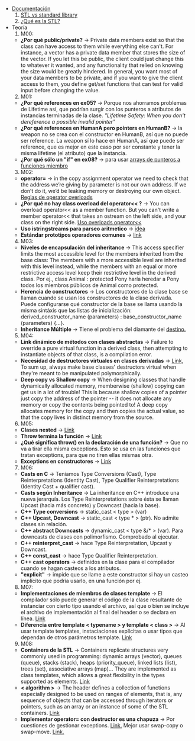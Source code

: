 - [Documentación](https://cplusplus.com/reference/)
  1. [STL vs standard library](https://stackoverflow.com/questions/5205491/whats-the-difference-between-stl-and-c-standard-library)
  2. [¿Qué es la STL?](https://www.geeksforgeeks.org/the-c-standard-template-library-stl/)
- Teoría
  1. M00:
  	- **¿Por qué public/private?** -> Private data members exist so that the class can have access to them while everything else can't. For instance, a vector has a private data member that stores the size of the vector. If you let this be public, the client could just change this to whatever it wanted, and any functionality that relied on knowing the size would be greatly hindered.
	In general, you want most of your data members to be private, and if you want to give the client access to them, you define get/set functions that can test for valid input before changing the value.
  2. M01:
 	- **¿Por qué references en ex05?** -> Porque nos ahorramos problemas de Lifetime así, que podrían surgir con los punteros a atributos de instancias terminadas de la clase. _"Lifetime Safety: When you don't dereference a possible invalid pointer"_
	- **¿Por qué references en HumanA pero pointers en HumanB?** -> la weapon no se crea con el constructor en HumanB, así que no puede ser reference. La weapon sí lo hace en HumanA, así que puede ser reference, que es mejor en este caso por ser constante y tener la misma lifetime (el atributo) que la instancia.
	- **¿Por qué sólo un "if" en ex08?** -> para usar [arrays de punteros a funciones miembro](https://www.cs.technion.ac.il/users/yechiel/c++-faq/array-memfnptrs.html)
  3. M02:
  	- **operator=** -> in the copy assignment operator we need to check that the address we’re giving by parameter is not our own address. If we don’t do it, we’d be leaking memory or destroying our own object.
  	[Reglas de operator overloads](https://stackoverflow.com/a/4421708/12320117)
  	- **¿Por qué no hay class overload del operator<< ?** -> You can overload operator<< as a member function. But you can't write a member operator<< that takes an ostream on the left side, and your class on the right side. [Uso overloads operator<<](https://stackoverflow.com/a/9814453/12320117)
	- **Uso istringstreams para parseo aritmetico** -> [idea](https://codereview.stackexchange.com/questions/32155/arithmetic-expression-parsing-and-converting-infix-to-postfix-notation)
	- **Estándar prototipos operadores comunes** -> [link](https://en.cppreference.com/w/cpp/language/operator_incdec)
  4. M03:
	- **Niveles de encapsulación del inheritance** -> This access specifier limits the most accessible level for the members inherited from the base class: The members with a more accessible level are inherited with this level instead, while the members with an equal or more restrictive access level keep their restrictive level in the derived class. Por ej., class Animal : protected Pony haría heredar a Pony todos los miembros públicos de Animal como protected.
	- **Herencia de constructores** -> Los constructores de la clase base se llaman cuando se usan los constructores de la clase derivada. Puede configurarse qué constructor de la base se llama usando la misma sintáxis que las listas de inicialización:
	derived_constructor_name (parameters) : base_constructor_name (parameters) {...}.
	- **Inheritance Múltiple** -> Tiene el problema del diamante del [destino.](https://en.wikipedia.org/wiki/Virtual_inheritance)
  5. M04:
  	- **Link dinámico de métodos con clases abstractas** -> Failure to override a pure virtual function in a derived class, then attempting to instantiate objects of that class, is a compilation error.
	- **Necesidad de destructores virtuales en clases derivadas** -> [Link](https://stackoverflow.com/a/461224/12320117), To sum up, always make base classes' destructors virtual when they're meant to be manipulated polymorphically.
	- **Deep copy vs Shallow copy** -> When designing classes that handle dynamically allocated memory, memberwise (shallow) copying can get us in a lot of trouble! This is because shallow copies of a pointer just copy the address of the pointer -- it does not allocate any memory or copy the contents being pointed to!  A deep copy allocates memory for the copy and then copies the actual value, so that the copy lives in distinct memory from the source.
  6. M05:
 	- **Clases nested** -> [Link](https://en.cppreference.com/w/cpp/language/nested_types)
	- **Throw termina la función** -> [Link](https://stackoverflow.com/a/16854349/12320117)
	- **¿Qué significa throw() en la declaración de una función?** -> Que no va a tirar ella misma exceptions. Esto se usa en las funciones que tratan exceptions, para que no tiren ellas mismas otra.
	- **Exceptions en constructores** -> [Link](http://www.gotw.ca/publications/mill13.htm)
  7. M06:
  	- **Casts en C** -> Teníamos Type Conversions (Cast), Type Reinterpretations (Identity Cast), Type Qualifier Reinterpretations (Identity Cast + qualifier cast).
	- **Casts según Inheritance** -> La inheritance en C++ introduce una nueva jerarquía. Los Type Reinterpretations sobre ésta se llaman Upcast (hacia más concreto) y Downcast (hacia la base).
	- **C++ Type conversions** -> static_cast < type > (var)
	- **C++ Upcast, Downcast** -> static_cast < type * > (ptr). No admite clases sin relación.
	- **C++ abstract Downcasts** -> dynamic_cast < type &/* > (var). Para downcasts de clases con polimorfismo. Comprobado al ejecutar.
	- **C++ reinterpret_cast** -> hace Type Reinterpretation, Upcast y Downcast.
	- **C++ const_cast** -> hace Type Qualifier Reinterpretation.
	- **C++ cast operators** -> definidos en la clase para el compilador cuando se hagan casteos a los atributos.
	- **"explicit"** -> impide que se llame a este constructor si hay un casteo implícito que podría usarlo, en una función por ej.
  8. M07:
  	- **Implementaciones de miembros de clases template** -> El compilador sólo puede generar el código de la clase resultante de instanciar con cierto tipo usando el archivo, así que o bien se incluye el archivo de implementación al final del header o se declara en línea. [Link](https://stackoverflow.com/a/495056/12320117)
  	- **Diferencia entre template < typename > y template < class >** -> Al usar template templates, instaciaciones explícitas o usar tipos que dependan de otros parámetros template. [Link](https://stackoverflow.com/a/2024173/12320117)
  9. M08:
  	- **Containers de la STL** -> Containers replicate structures very commonly used in programming: dynamic arrays (vector), queues (queue), stacks (stack), heaps (priority_queue), linked lists (list), trees (set), associative arrays (map)... They are implemented as class templates, which allows a great flexibility in the types supported as elements. [Link](http://cplusplus.com/reference/stl/)
  	- **< algorithm >** -> The header <algorithm> defines a collection of functions especially designed to be used on ranges of elements, that is, any sequence of objects that can be accessed through iterators or pointers, such as an array or an instance of some of the STL containers. [Link](http://cplusplus.com/reference/algorithm/)
  	- **Implementar operator= con destructor es una chapuza** -> Por cuestiones de gestionar exceptions. [Link.](https://www.reddit.com/r/cpp/comments/bgv9mt/implementing_assignment_operators_with_destructor/elnrq3a?utm_source=share&utm_medium=web2x&context=3) Mejor usar swap-copy o swap-move. [Link.](https://stackoverflow.com/a/3279550/12320117)
